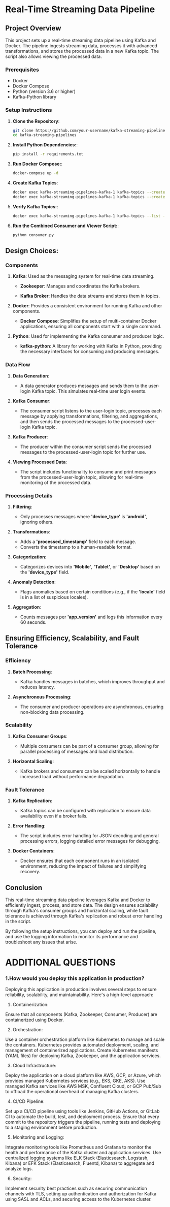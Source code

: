 # Real-Time Streaming Data Pipeline

## Project Overview

This project sets up a real-time streaming data pipeline using Kafka and Docker. The pipeline ingests streaming data, processes it with advanced transformations, and stores the processed data in a new Kafka topic. The script also allows viewing the processed data.

### Prerequisites

- Docker
- Docker Compose
- Python (version 3.6 or higher)
- Kafka-Python library

### Setup Instructions

1. **Clone the Repository**:

   ```bash
   git clone https://github.com/your-username/kafka-streaming-pipelines.git
   cd kafka-streaming-pipelines

2. **Install Python Dependencies:**:

   ```bash
   pip install -r requirements.txt

3. **Run Docker Compose:**:

   ```bash
   docker-compose up -d

4. **Create Kafka Topics**:

     ```bash
   docker exec kafka-streaming-pipelines-kafka-1 kafka-topics --create --topic user-login --bootstrap-server localhost:29092 --replication-factor 1 --partitions 1
   docker exec kafka-streaming-pipelines-kafka-1 kafka-topics --create --topic processed-user-login --bootstrap-server localhost:29092 --replication-factor 1 --partitions 1

5. **Verify Kafka Topics:**:

    ```bash
   docker exec kafka-streaming-pipelines-kafka-1 kafka-topics --list --bootstrap-server localhost:29092

6. **Run the Combined Consumer and Viewer Script:**:

   ```bash
   python consumer.py

## Design Choices:

### Components

1. **Kafka**: Used as the messaging system for real-time data streaming.

      * **Zookeeper**: Manages and coordinates the Kafka brokers.

      * **Kafka Broker**: Handles the data streams and stores them in topics.

2. **Docker**: Provides a consistent environment for running Kafka and other components.
   
      * **Docker Compose**: Simplifies the setup of multi-container Docker applications, ensuring all components start with a single command.

3. **Python**: Used for implementing the Kafka consumer and producer logic.

      * **kafka-python**: A library for working with Kafka in Python, providing the necessary interfaces for consuming and producing messages.


### Data Flow

1. **Data Generation**:

      * A data generator produces messages and sends them to the user-login Kafka topic. This simulates real-time user login events.

2. **Kafka Consumer**:

      * The consumer script listens to the user-login topic, processes each message by applying transformations, filtering, and aggregations, and then sends the processed messages to the processed-user-login Kafka topic.

3. **Kafka Producer**:

      * The producer within the consumer script sends the processed messages to the processed-user-login topic for further use.

4. **Viewing Processed Data**:

      * The script includes functionality to consume and print messages from the processed-user-login topic, allowing for real-time monitoring of the processed data.



### Processing Details

1. **Filtering**:

      * Only processes messages where **'device_type'** is **'android'**, ignoring others.

2. **Transformations**:

      * Adds a **'processed_timestamp'** field to each message.
      * Converts the timestamp to a human-readable format.

3. **Categorization**:

      * Categorizes devices into **'Mobile'**, **'Tablet'**, or **'Desktop'** based on the **'device_type'** field.


4. **Anomaly Detection**:

      * Flags anomalies based on certain conditions (e.g., if the **'locale'** field is in a list of suspicious locales).


5. **Aggregation**:

      * Counts messages per **'app_version'** and logs this information every 60 seconds.


## Ensuring Efficiency, Scalability, and Fault Tolerance


### Efficiency

1. **Batch Processing**:

      * Kafka handles messages in batches, which improves throughput and reduces latency.

2. **Asynchronous Processing**:

      * The consumer and producer operations are asynchronous, ensuring non-blocking data processing.

### Scalability

1. **Kafka Consumer Groups**:

      * Multiple consumers can be part of a consumer group, allowing for parallel processing of messages and load distribution.

2. **Horizontal Scaling**:

      * Kafka brokers and consumers can be scaled horizontally to handle increased load without performance degradation.


### Fault Tolerance

1. **Kafka Replication**:

      * Kafka topics can be configured with replication to ensure data availability even if a broker fails.

2. **Error Handling**:

      * The script includes error handling for JSON decoding and general processing errors, logging detailed error messages for debugging.

3. **Docker Containers**:

      * Docker ensures that each component runs in an isolated environment, reducing the impact of failures and simplifying recovery.


## Conclusion

This real-time streaming data pipeline leverages Kafka and Docker to efficiently ingest, process, and store data. The design ensures scalability through Kafka's consumer groups and horizontal scaling, while fault tolerance is achieved through Kafka's replication and robust error handling in the script.

By following the setup instructions, you can deploy and run the pipeline, and use the logging information to monitor its performance and troubleshoot any issues that arise.




# ADDITIONAL QUESTIONS

### 1.How would you deploy this application in production?
Deploying this application in production involves several steps to ensure reliability, scalability, and maintainability. Here's a high-level approach:

1. Containerization:

Ensure that all components (Kafka, Zookeeper, Consumer, Producer) are containerized using Docker.

2. Orchestration:

Use a container orchestration platform like Kubernetes to manage and scale the containers. Kubernetes provides automated deployment, scaling, and management of containerized applications.
Create Kubernetes manifests (YAML files) for deploying Kafka, Zookeeper, and the application services.

3. Cloud Infrastructure:

Deploy the application on a cloud platform like AWS, GCP, or Azure, which provides managed Kubernetes services (e.g., EKS, GKE, AKS).
Use managed Kafka services like AWS MSK, Confluent Cloud, or GCP Pub/Sub to offload the operational overhead of managing Kafka clusters.

4. CI/CD Pipeline:

Set up a CI/CD pipeline using tools like Jenkins, GitHub Actions, or GitLab CI to automate the build, test, and deployment process.
Ensure that every commit to the repository triggers the pipeline, running tests and deploying to a staging environment before production.

5. Monitoring and Logging:

Integrate monitoring tools like Prometheus and Grafana to monitor the health and performance of the Kafka cluster and application services.
Use centralized logging systems like ELK Stack (Elasticsearch, Logstash, Kibana) or EFK Stack (Elasticsearch, Fluentd, Kibana) to aggregate and analyze logs.

6. Security:

Implement security best practices such as securing communication channels with TLS, setting up authentication and authorization for Kafka using SASL and ACLs, and securing access to the Kubernetes cluster.

